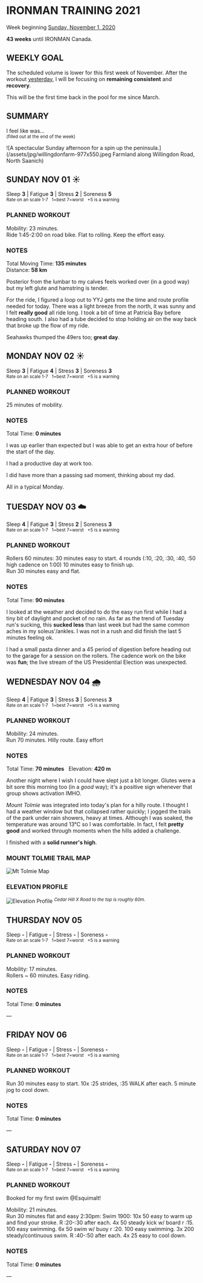 # IRONMAN TRAINING 2021
Week beginning [Sunday, November 1, 2020](javascript:flkty.select(3);)

**43 weeks** until IRONMAN Canada.

## WEEKLY GOAL
The scheduled volume is lower for this first week of November.  After the workout [yesterday](ironman2021-44weeksout), I will be focusing on **remaining consistent** and **recovery**.

This will be the first time back in the pool for me since March.

## SUMMARY
I feel like was...   
<sup>(filled out at the end of the week)</sup>
<!--OVERTRAINING|ON THE EDGE|STAYING CONSISTENT|LAGGING A BIT-->

![A spectacular Sunday afternoon for a spin up the peninsula.](/assets/jpg/willingdonfarm-977x550.jpeg Farmland along Willingdon Road, North Saanich)

## SUNDAY NOV 01 ☀️
Sleep **3** | Fatigue **3** | Stress **2** | Soreness **5**  
<sup>Rate on an scale 1-7 &nbsp; 1=best 7=worst &nbsp; +5 is a warning</sup>

### PLANNED WORKOUT
Mobility: 23 minutes.    
Ride 1:45-2:00 on road bike. Flat to rolling. Keep the effort easy.

### NOTES
Total Moving Time: **135 minutes**  
Distance: **58 km**

Posterior from the lumbar to my calves feels worked over (in a good way) but my left glute and hamstring is tender.

For the ride, I figured a loop out to YYJ gets me the time and route profile needed for today.  There was a light breeze from the north, it was sunny and I felt **really good** all ride long.  I took a bit of time at Patricia Bay before heading south.  I also had a tube decided to stop holding air on the way back that broke up the flow of my ride.

Seahawks thumped the 49ers too; **great day**. 

<!---->
## MONDAY NOV 02 ☀️
Sleep **3** | Fatigue **4** | Stress **3** | Soreness **3**  
<sup>Rate on an scale 1-7 &nbsp; 1=best 7=worst &nbsp; +5 is a warning</sup>

### PLANNED WORKOUT
25 minutes of mobility.

### NOTES
Total Time: **0 minutes**

I was up earlier than expected but I was able to get an extra hour of before the start of the day.

I had a productive day at work too. 

I did have more than a passing sad moment, thinking about my dad.       

All in a typical Monday.

<!---->
## TUESDAY NOV 03 ☁️
Sleep **4** | Fatigue **3** | Stress **2** | Soreness **3**  
<sup>Rate on an scale 1-7 &nbsp; 1=best 7=worst &nbsp; +5 is a warning</sup>

### PLANNED WORKOUT
Rollers 60 minutes: 30 minutes easy to start. 4 rounds (:10, :20, :30, :40, :50 high cadence on 1:00) 10 minutes easy to finish up.   
Run 30 minutes easy and flat.

### NOTES
Total Time: **90 minutes**

I looked at the weather and decided to do the easy run first while I had a tiny bit of daylight and pocket of no rain.  As far as the trend of Tuesday run's sucking, this **sucked less** than last week but had the same common aches in my soleus'/ankles.  I was not in a rush and did finish the last 5 minutes feeling ok.

I had a small pasta dinner and a 45 period of digestion before heading out to the garage for a session on the rollers.  The cadence work on the bike was **fun**; the live stream of the US Presidential Election was unexpected.  

<!---->
## WEDNESDAY NOV 04 🌧
Sleep **4** | Fatigue **3** | Stress **3** | Soreness **3**  
<sup>Rate on an scale 1-7 &nbsp; 1=best 7=worst &nbsp; +5 is a warning</sup>

### PLANNED WORKOUT
Mobility: 24 minutes.  
Run 70 minutes. Hilly route. Easy effort

### NOTES
Total Time: **70 minutes** &nbsp; Elevation: **420 m**

Another night where I wish I could have slept just a bit longer.   Glutes were a bit sore this morning too (in a _good_ way); it's a positive sign whenever that group shows activation IMHO.

_Mount Tolmie_ was integrated into today's plan for a hilly route.  I thought I had a weather window but that collapsed rather quickly; I jogged the trails of the park under rain showers, heavy at times.  Although I was soaked, the temperature was around 13°C so  I was comfortable.  In fact, I felt **pretty good** and worked through moments when the hills added a challenge.

I finished with a **solid runner's high**.
<!---->
### MOUNT TOLMIE TRAIL MAP
![Mt Tolmie Map](/assets/jpg/trailmap-20201104.jpeg)

### ELEVATION PROFILE
![Elevation Profile](/assets/jpg/elevation-20201104.jpeg?v3)
<sup><em>Cedar Hill X Road to the top is roughly 60m.</em></sup>
<!---->
## THURSDAY NOV 05
Sleep **-** | Fatigue **-** | Stress **-** | Soreness **-**  
<sup>Rate on an scale 1-7 &nbsp; 1=best 7=worst &nbsp; +5 is a warning</sup>

### PLANNED WORKOUT
Mobility: 17 minutes.   
Rollers ~ 60 minutes. Easy riding.

### NOTES
Total Time: **0 minutes**

&mdash; 


<!---->
## FRIDAY NOV 06
Sleep **-** | Fatigue **-** | Stress **-** | Soreness **-**  
<sup>Rate on an scale 1-7 &nbsp; 1=best 7=worst &nbsp; +5 is a warning</sup>

### PLANNED WORKOUT
Run 30 minutes easy to start. 10x :25 strides, :35 WALK after each. 5 minute jog to cool down.

### NOTES
Total Time: **0 minutes**

&mdash; 


<!---->
## SATURDAY NOV 07
Sleep **-** | Fatigue **-** | Stress **-** | Soreness **-**  
<sup>Rate on an scale 1-7 &nbsp; 1=best 7=worst &nbsp; +5 is a warning</sup>

### PLANNED WORKOUT
Booked for my first swim @Esquimalt!

Mobility: 21 minutes.   
Run 30 minutes flat and easy
2:30pm: Swim 1900: 10x 50 easy to warm up and find your stroke. R :20-:30 after each. 4x 50 steady kick w/ board r :15. 100 easy swimming. 6x 50 swim w/ buoy r :20. 100 easy swimming. 3x 200 steady/continuous swim. R :40-:50 after each. 4x 25 easy to cool down.

### NOTES
Total Time: **0 minutes**

&mdash;